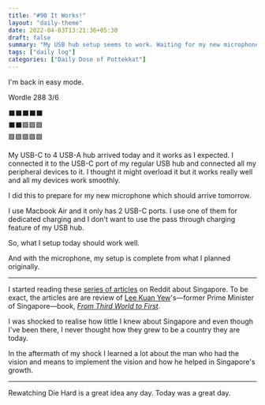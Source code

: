 ```yaml
---
title: "#90 It Works!"
layout: "daily-theme"
date: 2022-04-03T13:21:36+05:30
draft: false
summary: "My USB hub setup seems to work. Waiting for my new microphone to arrive tomorrow. Plus, I read a lot about Singapore today."
tags: ["daily log"]
categories: ["Daily Dose of Pottekkat"]
---
```


I'm back in easy mode.

Wordle 288 3/6

⬛⬛⬛⬛⬛\
⬛⬛🟩🟩🟩\
🟩🟩🟩🟩🟩

My USB-C to 4 USB-A hub arrived today and it works as I expected. I connected it to the USB-C port of my regular USB hub and connected all my peripheral devices to it. I thought it might overload it but it works really well and all my devices work smoothly.

I did this to prepare for my new microphone which should arrive tomorrow.

I use Macbook Air and it only has 2 USB-C ports. I use one of them for dedicated charging and I don't want to use the pass through charging feature of my USB hub.

So, what I setup today should work well.

And with the microphone, my setup is complete from what I planned originally.

---

I started reading these [series of articles](https://old.reddit.com/r/TheMotte/comments/ceajmw/book_review_from_third_world_to_first_by_lee_kuan/) on Reddit about Singapore. To be exact, the articles are are review of [Lee Kuan Yew](https://en.wikipedia.org/wiki/Lee_Kuan_Yew)'s—former Prime Minister of Singapore—book, _[From Third World to First](https://www.goodreads.com/book/show/144409.From_Third_World_to_First)_.

I was shocked to realise how little I knew about Singapore and even though I've been there, I never thought how they grew to be a country they are today.

In the aftermath of my shock I learned a lot about the man who had the vision and means to implement the vision and how he helped in Singapore's growth.

---

Rewatching Die Hard is a great idea any day. Today was a great day.

